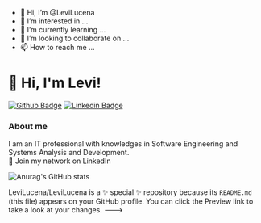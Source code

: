 - 👋 Hi, I’m @LeviLucena
- 👀 I’m interested in ...
- 🌱 I’m currently learning ...
- 💞️ I’m looking to collaborate on ...
- 📫 How to reach me ...

# 👋 Hi, I'm Levi!

[![Github Badge](https://img.shields.io/badge/-Github-000?style=flat-square&logo=Github&logoColor=white&link=https://github.com/LeviLucena)](https://github.com/LeviLucena)
[![Linkedin Badge](https://img.shields.io/badge/-LinkedIn-blue?style=flat-square&logo=Linkedin&logoColor=white&link=https://www.linkedin.com/in/levilucena/)](https://www.linkedin.com/in/lvilucena/)

### About me
I am an IT professional with knowledges in Software Engineering and Systems Analysis and Development. 
<br>:briefcase: Join my network on LinkedIn

![Anurag's GitHub stats](https://github-readme-stats.vercel.app/api?username=levilucena&show_icons=true)

LeviLucena/LeviLucena is a ✨ special ✨ repository because its `README.md` (this file) appears on your GitHub profile.
You can click the Preview link to take a look at your changes.
--->
